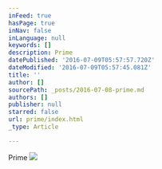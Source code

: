 ```yaml
---
inFeed: true
hasPage: true
inNav: false
inLanguage: null
keywords: []
description: Prime
datePublished: '2016-07-09T05:57:57.720Z'
dateModified: '2016-07-09T05:57:45.081Z'
title: ''
author: []
sourcePath: _posts/2016-07-08-prime.md
authors: []
publisher: null
starred: false
url: prime/index.html
_type: Article

---
```

Prime
![](https://the-grid-user-content.s3-us-west-2.amazonaws.com/32e15b67-e239-4fcf-848d-153a180ea5d5.jpg)